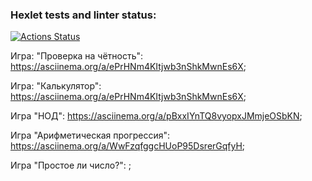 ### Hexlet tests and linter status:
[![Actions Status](https://github.com/dapauls/frontend-project-44/workflows/hexlet-check/badge.svg)](https://github.com/dapauls/frontend-project-44/actions)

Игра: "Проверка на чётность": https://asciinema.org/a/ePrHNm4KItjwb3nShkMwnEs6X;

Игра: "Калькулятор": https://asciinema.org/a/ePrHNm4KItjwb3nShkMwnEs6X;

Игра "НОД": https://asciinema.org/a/pBxxIYnTQ8vyopxJMmjeOSbKN;

Игра "Арифметическая прогрессия": https://asciinema.org/a/WwFzqfggcHUoP95DsrerGqfyH;

Игра "Простое ли число?": ;

